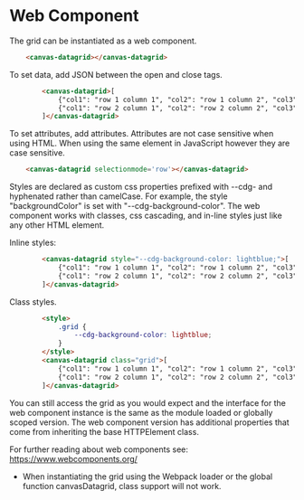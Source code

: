 Web Component
=============

The grid can be instantiated as a web component.

```html
    <canvas-datagrid></canvas-datagrid>
```

To set data, add JSON between the open and close tags.


```html
        <canvas-datagrid>[
            {"col1": "row 1 column 1", "col2": "row 1 column 2", "col3": "row 1 column 3"},
            {"col1": "row 2 column 1", "col2": "row 2 column 2", "col3": "row 2 column 3"}
        ]</canvas-datagrid>
```

To set attributes, add attributes.  Attributes are not case sensitive when using HTML.  When using the same element in JavaScript however they are case sensitive.

```html
    <canvas-datagrid selectionmode='row'></canvas-datagrid>
```

Styles are declared as custom css properties prefixed with --cdg- and hyphenated rather than camelCase.
For example, the style "backgroundColor" is set with "--cdg-background-color".  The web component
works with classes, css cascading, and in-line styles just like any other HTML element.

Inline styles:

```html
        <canvas-datagrid style="--cdg-background-color: lightblue;">[
            {"col1": "row 1 column 1", "col2": "row 1 column 2", "col3": "row 1 column 3"},
            {"col1": "row 2 column 1", "col2": "row 2 column 2", "col3": "row 2 column 3"}
        ]</canvas-datagrid>
```

Class styles.

```html
        <style>
            .grid {
                --cdg-background-color: lightblue;
            }
        </style>
        <canvas-datagrid class="grid">[
            {"col1": "row 1 column 1", "col2": "row 1 column 2", "col3": "row 1 column 3"},
            {"col1": "row 2 column 1", "col2": "row 2 column 2", "col3": "row 2 column 3"}
        ]</canvas-datagrid>
```


You can still access the grid as you would expect and the interface for the web component instance is the same as the module loaded or globally scoped version.  The web component version has additional properties that come from inheriting the base HTTPElement class.

For further reading about web components see: https://www.webcomponents.org/

* When instantiating the grid using the Webpack loader or the global function canvasDatagrid, class support will not work.

